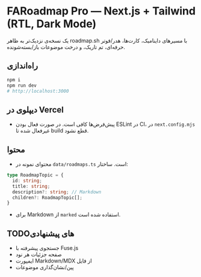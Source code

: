 # FARoadmap Pro — Next.js + Tailwind (RTL, Dark Mode)

یک نسخه‌ی نزدیک‌تر به ظاهر roadmap.sh با مسیرهای داینامیک، کارت‌ها، هدر/فوتر حرفه‌ای، تم تاریک، و درخت موضوعات باز/بسته‌شونده.

## راه‌اندازی
```bash
npm i
npm run dev
# http://localhost:3000
```

## دیپلوی در Vercel
- پیش‌فرض‌ها کافی است. در صورت فعال بودن ESLint در CI، در `next.config.mjs` غیرفعال شده تا build قطع نشود.

## محتوا
- محتوای نمونه در `data/roadmaps.ts` است. ساختار:
```ts
type RoadmapTopic = {
  id: string;
  title: string;
  description?: string; // Markdown
  children?: RoadmapTopic[];
}
```
- برای Markdown از `marked` استفاده شده است.

## TODOهای پیشنهادی
- جستجوی پیشرفته با Fuse.js
- صفحه جزئیات هر نود
- ایمپورت Markdown/MDX از فایل
- پین/نشان‌گذاری موضوعات
